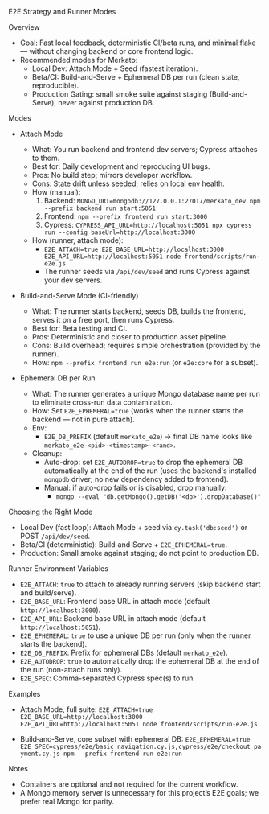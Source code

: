 E2E Strategy and Runner Modes

Overview
- Goal: Fast local feedback, deterministic CI/beta runs, and minimal flake — without changing backend or core frontend logic.
- Recommended modes for Merkato:
  - Local Dev: Attach Mode + Seed (fastest iteration).
  - Beta/CI: Build-and-Serve + Ephemeral DB per run (clean state, reproducible).
  - Production Gating: small smoke suite against staging (Build-and-Serve), never against production DB.

Modes
- Attach Mode
  - What: You run backend and frontend dev servers; Cypress attaches to them.
  - Best for: Daily development and reproducing UI bugs.
  - Pros: No build step; mirrors developer workflow.
  - Cons: State drift unless seeded; relies on local env health.
  - How (manual):
    1) Backend: `MONGO_URI=mongodb://127.0.0.1:27017/merkato_dev npm --prefix backend run start:5051`
    2) Frontend: `npm --prefix frontend run start:3000`
    3) Cypress: `CYPRESS_API_URL=http://localhost:5051 npx cypress run --config baseUrl=http://localhost:3000`
  - How (runner, attach mode):
    - `E2E_ATTACH=true E2E_BASE_URL=http://localhost:3000 E2E_API_URL=http://localhost:5051 node frontend/scripts/run-e2e.js`
    - The runner seeds via `/api/dev/seed` and runs Cypress against your dev servers.

- Build-and-Serve Mode (CI-friendly)
  - What: The runner starts backend, seeds DB, builds the frontend, serves it on a free port, then runs Cypress.
  - Best for: Beta testing and CI.
  - Pros: Deterministic and closer to production asset pipeline.
  - Cons: Build overhead; requires simple orchestration (provided by the runner).
  - How: `npm --prefix frontend run e2e:run` (or `e2e:core` for a subset).

- Ephemeral DB per Run
  - What: The runner generates a unique Mongo database name per run to eliminate cross-run data contamination.
  - How: Set `E2E_EPHEMERAL=true` (works when the runner starts the backend — not in pure attach).
  - Env:
    - `E2E_DB_PREFIX` (default `merkato_e2e`) → final DB name looks like `merkato_e2e-<pid>-<timestamp>-<rand>`.
  - Cleanup:
    - Auto-drop: set `E2E_AUTODROP=true` to drop the ephemeral DB automatically at the end of the run (uses the backend's installed `mongodb` driver; no new dependency added to frontend).
    - Manual: if auto-drop fails or is disabled, drop manually:
      - `mongo --eval "db.getMongo().getDB('<db>').dropDatabase()"`

Choosing the Right Mode
- Local Dev (fast loop): Attach Mode + seed via `cy.task('db:seed')` or POST `/api/dev/seed`.
- Beta/CI (deterministic): Build‑and‑Serve + `E2E_EPHEMERAL=true`.
- Production: Small smoke against staging; do not point to production DB.

Runner Environment Variables
- `E2E_ATTACH`: `true` to attach to already running servers (skip backend start and build/serve).
- `E2E_BASE_URL`: Frontend base URL in attach mode (default `http://localhost:3000`).
- `E2E_API_URL`: Backend base URL in attach mode (default `http://localhost:5051`).
- `E2E_EPHEMERAL`: `true` to use a unique DB per run (only when the runner starts the backend).
- `E2E_DB_PREFIX`: Prefix for ephemeral DBs (default `merkato_e2e`).
- `E2E_AUTODROP`: `true` to automatically drop the ephemeral DB at the end of the run (non-attach runs only).
- `E2E_SPEC`: Comma-separated Cypress spec(s) to run.

Examples
- Attach Mode, full suite:
  `E2E_ATTACH=true E2E_BASE_URL=http://localhost:3000 E2E_API_URL=http://localhost:5051 node frontend/scripts/run-e2e.js`

- Build‑and‑Serve, core subset with ephemeral DB:
  `E2E_EPHEMERAL=true E2E_SPEC=cypress/e2e/basic_navigation.cy.js,cypress/e2e/checkout_payment.cy.js npm --prefix frontend run e2e:run`

Notes
- Containers are optional and not required for the current workflow.
- A Mongo memory server is unnecessary for this project’s E2E goals; we prefer real Mongo for parity.
